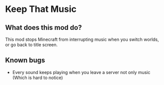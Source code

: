 # Keep That Music

## What does this mod do?
This mod stops Minecraft from interrupting music when you switch worlds, or go back to title screen.

## Known bugs
- Every sound keeps playing when you leave a server not only music (Which is hard to notice)